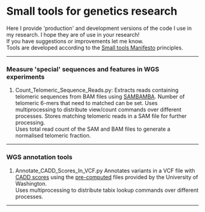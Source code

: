Small tools for genetics research 
========
Here I provide 'production' and development versions of the code I use in my research.
I hope they are of use in your research!  
If you have suggestions or improvements let me know.  
Tools are developed according to the [Small tools Manifesto](https://github.com/pjotrp/bioinformatics) principles.

---
### Measure 'special' sequences and features in WGS experiments
1. Count_Telomeric_Sequence_Reads.py:
   Extracts reads containing telomeric sequences from BAM files using [SAMBAMBA](http://lomereiter.github.io/sambamba/).
   Number of telomeric 6-mers that need to matched can be set.
   Uses multiprocessing to distribute view/count commands over different processes.
   Stores matching telomeric reads in a SAM file for further processing.  
   Uses total read count of the SAM and BAM files to generate a normalised telomeric fraction.  
  
---
### WGS annotation tools
1. Annotate_CADD_Scores_In_VCF.py
   Annotates variants in a VCF file with [CADD scores](http://cadd.gs.washington.edu/score) using the [pre-computed](http://cadd.gs.washington.edu/download) files provided by the University of Washington.  
   Uses multiprocessing to distribute tabix lookup commands over different processes.  
  
---  

